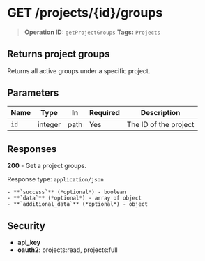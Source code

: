 # GET /projects/{id}/groups

> **Operation ID:** `getProjectGroups`
> **Tags:** `Projects`

## Returns project groups

Returns all active groups under a specific project.

## Parameters

| Name | Type | In | Required | Description |
|------|------|-------|----------|-------------|
| `id` | integer | path | Yes | The ID of the project |

## Responses

**200** - Get a project groups.

Response type: `application/json`

```
- **`success`** (*optional*) - boolean
- **`data`** (*optional*) - array of object
- **`additional_data`** (*optional*) - object

```


## Security

- **api_key**
- **oauth2**: projects:read, projects:full